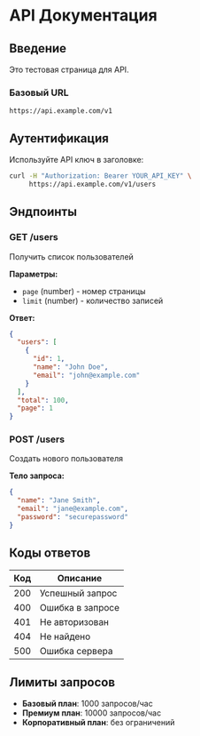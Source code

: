 # API Документация

## Введение

Это тестовая страница для API.

### Базовый URL
```
https://api.example.com/v1
```

## Аутентификация

Используйте API ключ в заголовке:

```bash
curl -H "Authorization: Bearer YOUR_API_KEY" \
     https://api.example.com/v1/users
```

## Эндпоинты

### GET /users
Получить список пользователей

**Параметры:**
- `page` (number) - номер страницы
- `limit` (number) - количество записей

**Ответ:**
```json
{
  "users": [
    {
      "id": 1,
      "name": "John Doe",
      "email": "john@example.com"
    }
  ],
  "total": 100,
  "page": 1
}
```

### POST /users
Создать нового пользователя

**Тело запроса:**
```json
{
  "name": "Jane Smith",
  "email": "jane@example.com",
  "password": "securepassword"
}
```

## Коды ответов

| Код | Описание |
|-----|----------|
| 200 | Успешный запрос |
| 400 | Ошибка в запросе |
| 401 | Не авторизован |
| 404 | Не найдено |
| 500 | Ошибка сервера |

## Лимиты запросов

- **Базовый план**: 1000 запросов/час
- **Премиум план**: 10000 запросов/час
- **Корпоративный план**: без ограничений 